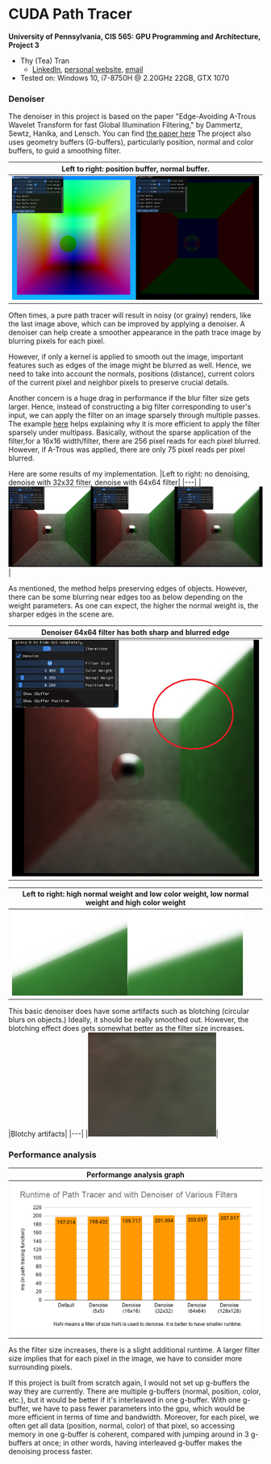 CUDA Path Tracer
================

**University of Pennsylvania, CIS 565: GPU Programming and Architecture, Project 3**

* Thy (Tea) Tran 
  * [LinkedIn](https://www.linkedin.com/in/thy-tran-97a30b148/), [personal website](https://tatran5.github.io/), [email](thytran316@outlook.com)
* Tested on: Windows 10, i7-8750H @ 2.20GHz 22GB, GTX 1070

### Denoiser
The denoiser in this project is based on the paper "Edge-Avoiding A-Trous Wavelet Transform for fast Global Illumination Filtering," by Dammertz, Sewtz, Hanika, and Lensch. You can find [the paper here](https://jo.dreggn.org/home/2010_atrous.pdf) The project also uses geometry buffers (G-buffers), particularly position, normal and color buffers,  to guid a smoothing filter.

|Left to right: position buffer, normal buffer.|
|---|
|![](img/denoiser_gbuffers.png)|

Often times, a pure path tracer will result in noisy (or grainy) renders, like the last image above, which can be improved by applying a denoiser. A denoiser can help create a smoother appearance in the path trace image by blurring pixels for each pixel. 

However, if only a kernel is applied to smooth out the image, important features such as edges of the image might be blurred as well. Hence, we need to take into account the normals, positions (distance), current colors of the current pixel and neighbor pixels to preserve crucial details. 

Another concern is a huge drag in performance if the blur filter size gets larger. Hence, instead of constructing a big filter corresponding to user's input, we can apply the filter on an image sparsely through multiple passes. The example [here](https://onedrive.live.com/view.aspx?resid=A6B78147D66DD722!95296&ithint=file%2cpptx&authkey=!AI_kS-xxETawwBw) helps explaining why it is more efficient to apply the filter sparsely under multipass. Basically, without the sparse application of the filter,for a 16x16 width/filter, there are 256 pixel reads for each pixel blurred. However, if A-Trous was applied, there are only 75 pixel reads per pixel blurred.

Here are some results of my implementation. 
|Left to right: no denoising, denoise with 32x32 filter, denoise with 64x64 filter|
|---|
|![](img/denoiser_various_filters.png)|

As mentioned, the method helps preserving edges of objects. However, there can be some blurring near edges too as below depending on the weight parameters. As one can expect, the higher the normal weight is, the sharper edges in the scene are.

|Denoiser 64x64 filter has both sharp and blurred edge|
|---|
|![](img/denoiser_64x64_blur_edge_anotate.png)|

|Left to right: high normal weight and low color weight, low normal weight and high color weight|
|---|
|![](img/denoiser_70x70_various_weights.png)|

This basic denoiser does have some artifacts such as blotching (circular blurs on objects.) Ideally, it should be really smoothed out. However, the blotching effect does gets somewhat better as the filter size increases.
|Blotchy artifacts|
|---|
|![](img/denoiser_blotching.png)|

### Performance analysis
|Performange analysis graph|
|---|
|![](img/denoiser_runtime.png)|

As the filter size increases, there is a slight additional runtime. A larger filter size implies that for each pixel in the image, we have to consider more surrounding pixels. 

If this project is built from scratch again, I would not set up g-buffers the way they are currently. There are multiple g-buffers (normal, position, color, etc.), but it would be better if it's interleaved in one g-buffer. With one g-buffer, we have to pass fewer parameters into the gpu, which would be more efficient in terms of time and bandwidth. Moreover, for each pixel, we often get all data (position, normal, color) of that pixel, so accessing memory in one g-buffer is coherent, compared with jumping around in 3 g-buffers at once; in other words, having interleaved g-buffer makes the denoising process faster.